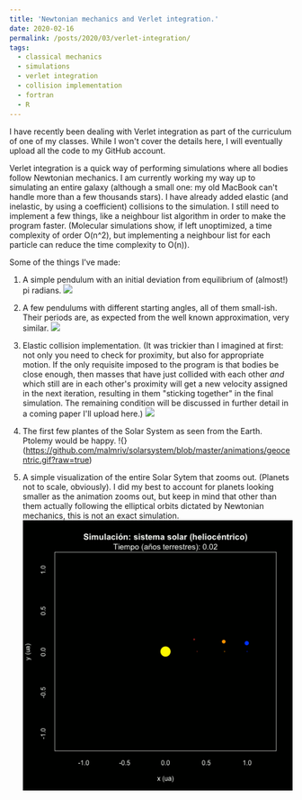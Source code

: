 ```yaml
---
title: 'Newtonian mechanics and Verlet integration.'
date: 2020-02-16
permalink: /posts/2020/03/verlet-integration/
tags:
  - classical mechanics
  - simulations
  - verlet integration
  - collision implementation
  - fortran
  - R
---
```


I have recently been dealing with Verlet integration as part of the curriculum of one of my classes. While I won't cover the details here, I will eventually upload all the code to my GitHub account.

Verlet integration is a quick way of performing simulations where all bodies follow Newtonian mechanics. I am currently working my way up to simulating an entire galaxy (although a small one: my old MacBook can't handle more than a few thousands stars). I have already added elastic (and inelastic, by using a coefficient) collisions to the simulation. I still need to implement a few things, like a neighbour list algorithm in order to make the program faster. (Molecular simulations show, if left unoptimized, a time complexity of order O(n^2), but implementing a neighbour list for each particle can reduce the time complexity to O(n)).

Some of the things I've made:

 1. A simple pendulum with an initial deviation from equilibrium of (almost!) pi radians.
 ![](https://github.com/malmriv/malmriv.github.io/blob/master/_posts/verlet/almost-pi-deviation.gif?raw=true)

 2. A few pendulums with different starting angles, all of them small-ish. Their periods are,
 as expected from the well known approximation, very similar.
  ![](https://github.com/malmriv/malmriv.github.io/blob/master/_posts/verlet/small_oscillation.gif?raw=true)

 3. Elastic collision implementation. (It was trickier than I imagined at first: not only you need to check for proximity, but also for appropriate motion. If the only requisite imposed to the program is that bodies be close enough, then masses that have just collided with each other *and* which still are in each other's proximity will get a new velocity assigned in the next iteration, resulting in them "sticking together" in the final simulation. The remaining condition will be discussed in further detail in a coming paper I'll upload here.)
![](https://github.com/malmriv/malmriv.github.io/blob/master/_posts/verlet/collisions.gif?raw=true)

 4. The first few plantes of the Solar System as seen from the Earth. Ptolemy would be happy.
 !{}(https://github.com/malmriv/solarsystem/blob/master/animations/geocentric.gif?raw=true)
 
 5. A simple visualization of the entire Solar Sytem that zooms out. (Planets not to scale, obviously). I did my best to account for planets looking smaller as the animation zooms out, but keep in mind that other than them actually following the elliptical orbits dictated by Newtonian mechanics, this is not an exact simulation.
 ![](https://github.com/malmriv/solarsystem/blob/master/animations/dynamic.gif?raw=true)
